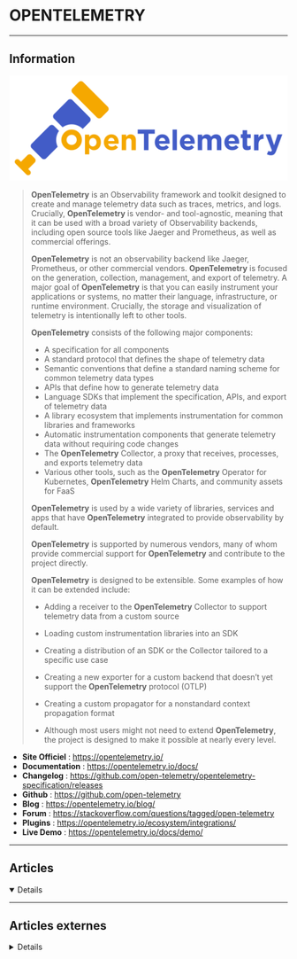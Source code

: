 # OPENTELEMETRY
----

## <i class="fa-solid fa-hashtag"></i> Information

![Logo](../../_media/apps/opentelemetry/opentelemetry_logo.svg ':size=250 :no-zoom')


> <i class="fa-solid fa-quote-left"></i> **OpenTelemetry** is an Observability framework and toolkit designed to create and manage telemetry data such as traces, metrics, and logs. Crucially, **OpenTelemetry** is vendor- and tool-agnostic, meaning that it can be used with a broad variety of Observability backends, including open source tools like Jaeger and Prometheus, as well as commercial offerings.
>
> **OpenTelemetry** is not an observability backend like Jaeger, Prometheus, or other commercial vendors. **OpenTelemetry** is focused on the generation, collection, management, and export of telemetry. A major goal of **OpenTelemetry** is that you can easily instrument your applications or systems, no matter their language, infrastructure, or runtime environment. Crucially, the storage and visualization of telemetry is intentionally left to other tools.
>
> **OpenTelemetry** consists of the following major components:
>
> - A specification for all components
> - A standard protocol that defines the shape of telemetry data
> - Semantic conventions that define a standard naming scheme for common telemetry data types
> - APIs that define how to generate telemetry data
> - Language SDKs that implement the specification, APIs, and export of telemetry data
> - A library ecosystem that implements instrumentation for common libraries and frameworks
> - Automatic instrumentation components that generate telemetry data without requiring code changes
> - The **OpenTelemetry** Collector, a proxy that receives, processes, and exports telemetry data
> - Various other tools, such as the **OpenTelemetry** Operator for Kubernetes, **OpenTelemetry** Helm Charts, and community assets for FaaS
>
> **OpenTelemetry** is used by a wide variety of libraries, services and apps that have **OpenTelemetry** integrated to provide observability by default.
>
> **OpenTelemetry** is supported by numerous vendors, many of whom provide commercial support for **OpenTelemetry** and contribute to the project directly.
>
> **OpenTelemetry** is designed to be extensible. Some examples of how it can be extended include:
>
> - Adding a receiver to the **OpenTelemetry** Collector to support telemetry data from a custom source
> - Loading custom instrumentation libraries into an SDK
> - Creating a distribution of an SDK or the Collector tailored to a specific use case
> - Creating a new exporter for a custom backend that doesn’t yet support the **OpenTelemetry** protocol (OTLP)
> - Creating a custom propagator for a nonstandard context propagation format
>
> - Although most users might not need to extend **OpenTelemetry**, the project is designed to make it possible at nearly every level. <i class="fa-solid fa-quote-left fa-rotate-180"></i>


- <i class="fa-solid fa-globe"></i> **Site Officiel** : https://opentelemetry.io/
- <i class="fa-solid fa-book"></i> **Documentation** : https://opentelemetry.io/docs/
- <i class="fa-solid fa-file-circle-question"></i> **Changelog** : https://github.com/open-telemetry/opentelemetry-specification/releases
- <i class="fa-brands fa-github"></i> **Github** : https://github.com/open-telemetry
- <i class="fab fa-blogger-b"></i> **Blog** : https://opentelemetry.io/blog/
- <i class="fas fa-comments"></i> **Forum** : https://stackoverflow.com/questions/tagged/open-telemetry
- <i class="fas fa-tools"></i> **Plugins** : https://opentelemetry.io/ecosystem/integrations/
- <i class="far fa-calendar-alt"></i> **Live Demo** : https://opentelemetry.io/docs/demo/

---

## <i class="fa-regular fa-newspaper"></i> Articles

<details open>

</details>

---

## <i class="fa-solid fa-glasses"></i> Articles externes

<details>

- [How to Use OpenTelemetry with Postgres](https://last9.io/blog/how-to-use-opentelemetry-with-postgres/)
- [OpenTelemetry Visualization Setup: A Developer's Guide](https://last9.io/blog/opentelemetry-visualization-setup/)
- [OpenTelemetry for Spring: Full Implementation Guide](https://last9.io/blog/opentelemetry-for-spring/)
- [OpenTelemetry Backends: A Practical Implementation Guide](https://last9.io/blog/opentelemetry-backends/)
- [A Practical Guide to the OpenTelemetry Java Agent](https://last9.io/blog/opentelemetry-java-agent/)
- [Logging vs Monitoring: What’s the Real Difference?](https://last9.io/blog/logging-vs-monitoring/)
- []()
- [Associer vos traces OpenTelemetry à vos logs](https://docs.datadoghq.com/fr/tracing/other_telemetry/connect_logs_and_traces/opentelemetry/?tab=python)
- [Beginner’s Guide to OpenTelemetry](https://logz.io/learn/opentelemetry-guide/)
- [Comment OpenTelemetry peut transformer votre monitoring en unifiant vos logs ... (Vincent Behar)](https://www.youtube.com/watch?v=dGMN3keJuXA)(vidéo)
- [Configurer OpenTelemetry pour Azure Monitor](https://learn.microsoft.com/fr-fr/azure/azure-monitor/app/opentelemetry-configuration?tabs=aspnetcore)
- [Instrumenting Java Applications for Tracing with OpenTelemetry](https://logz.io/blog/java-instrumentation-tracing/)
- [OpenTelemetry : le feedback utilisateur à la portée de tous.](https://itexpert.fr/blog/opentelemetry/)
- [OpenTelemetry : Tracer et instrumentaliser votre code applicatif](https://vincent.composieux.fr/article/opentelemetry-tracer-et-instrumentaliser-votre-code-applicatif-avec-opentelemetry)
- [OpenTelemetry Overview](https://www.datadoghq.com/knowledge-center/opentelemetry/)
- [OpenTelemetry-Python API Reference](https://opentelemetry-python.readthedocs.io/en/latest/)
- [OpenTelemetry](https://nextjs.org/docs/app/building-your-application/optimizing/open-telemetry)
- [Premiers pas avec le collecteur OpenTelemetry](https://cloud.google.com/stackdriver/docs/managed-prometheus/setup-otel?hl=fr)
- [Qu'est-ce qu'OpenTelemetry ?](https://cloud.google.com/learn/what-is-opentelemetry?hl=fr)

</details>